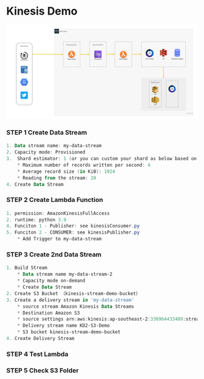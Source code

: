 # Kinesis Demo 
![screenshot](KinesisDemo.jpg)

### STEP 1 Create Data Stream 
```powershell
1. Data stream name: my-data-stream
2. Capacity mode: Provisioned
3.  Shard estimator: 1 (or you can custom your shard as below based on needs)
    * Maximum number of records written per second: 4
    * Average record size (in KiB): 1024
    * Reading from the stream: 20
4. Create Data Stream
```

### STEP 2 Create Lambda Function 

```powershell
1. permission: AmazonKinesisFullAccess
2. runtime: python 3.9
4. Funciton 1 - Publisher: see kinesisConsumer.py
5. Funciton 2 - CONSUMER: see kinesisPublisher.py
    * Add Trigger to my-data-stream
```

### STEP 3 Create 2nd Data Stream
```powershell
1. Build Stream 
    * Data stream name my-data-stream-2
    * Capacity mode on-demand
    * Create Data Stream
2. Create S3 Bucket （kinesis-stream-demo-bucket）
3. Create a delivery stream in 'my-data-stream'
    * source stream Amazon Kinesis Data Streams 
    * Destination Amazon S3
    * source settings arn:aws:kinesis:ap-southeast-2:330964433409:stream/my-data-stream-2
    * Delivery stream name KD2-S3-Demo
    * S3 bucket kinesis-stream-demo-bucket 
4. Create Delivery Stream
```

### STEP 4 Test Lambda

### STEP 5 Check S3 Folder